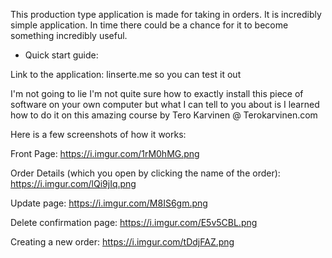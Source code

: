 This production type application is made for taking in orders. It is incredibly simple application.
In time there could be a chance for it to become something incredibly useful.

- Quick start guide:

Link to the application: linserte.me so you can test it out

I'm not going to lie I'm not quite sure how to exactly install this piece of software on your own computer 
but what I can tell to you about is I learned how to do it on this amazing course by Tero Karvinen @ Terokarvinen.com

Here is a few screenshots of how it works:

Front Page:
https://i.imgur.com/1rM0hMG.png

Order Details (which you open by clicking the name of the order):
https://i.imgur.com/lQi9jIq.png

Update page:
https://i.imgur.com/M8IS6gm.png

Delete confirmation page:
https://i.imgur.com/E5v5CBL.png

Creating a new order:
https://i.imgur.com/tDdjFAZ.png


